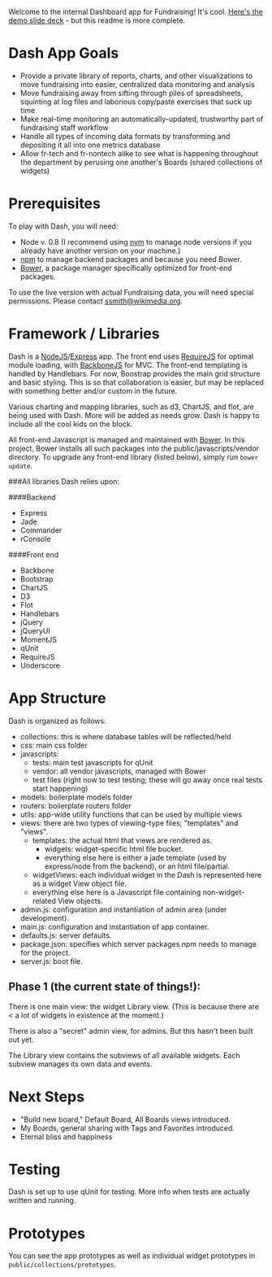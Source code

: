 Welcome to the internal Dashboard app for Fundraising!
It's cool. [Here's the demo slide deck](http://slides.com/sherahsmith/dash) - but this readme is more complete.

Dash App Goals
==============

+ Provide a private library of reports, charts, and other visualizations to move fundraising into easier, centralized data monitoring and analysis
+ Move fundraising away from sifting through piles of spreadsheets, squinting at log files and laborious copy/paste exercises that suck up time
+ Make real-time monitoring an automatically-updated, trustworthy part of fundraising staff workflow
+ Handle all types of incoming data formats by transforming and depositing it all into one metrics database
+ Allow fr-tech and fr-nontech alike to see what is happening throughout the department by perusing one another's Boards (shared collections of widgets)

Prerequisites
=============

To play with Dash, you will need:

+ Node v. 0.8 (I recommend using [nvm](https://github.com/creationix/nvm) to manage node versions if you already have another version on your machine.)
+ [npm](https://www.npmjs.org/) to manage backend packages and because you need Bower.
+ [Bower](http://bower.io/), a package manager specifically optimized for front-end packages.

To use the live version with actual Fundraising data, you will need special permissions. Please contact ssmith@wikimedia.org.

Framework / Libraries
=====================

Dash is a [NodeJS](http://nodejs.org/)/[Express](http://expressjs.com/) app.
The front end uses [RequireJS](http://requirejs.org/) for optimal module loading, with [BackboneJS](http://backbonejs.org/) for MVC. The front-end templating is handled by Handlebars.
For now, Boostrap provides the main grid structure and basic styling. This is so that collaboration is easier, but may be replaced with something better and/or custom in the future.

Various charting and mapping libraries, such as d3, ChartJS, and flot, are being used with Dash. More will be added as needs grow. Dash is happy to include all the cool kids on the block.

All front-end Javascript is managed and maintained with [Bower](http://bower.io/). In this project, Bower installs all such packages into the public/javascripts/vendor directory. To upgrade any front-end library (listed below), simply run `bower update`.

###All libraries Dash relies upon:

####Backend

+ Express
+ Jade
+ Commander
+ rConsole

####Front end

+ Backbone
+ Bootstrap
+ ChartJS
+ D3
+ Flot
+ Handlebars
+ jQuery
+ jQueryUI
+ MomentJS
+ qUnit
+ RequireJS
+ Underscore

App Structure
=============

Dash is organized as follows:

+ collections: this is where database tables will be reflected/held
+ css: main css folder
+ javascripts:
  + tests: main test javascripts for qUnit
  + vendor: all vendor javascripts, managed with Bower
  + test files (right now to test testing; these will go away once real tests start happening)
+ models: boilerplate models folder
+ routers: boilerplate routers folder
+ utils: app-wide utility functions that can be used by multiple views
+ views: there are two types of viewing-type files; "templates" and "views".
  + templates: the actual html that views are rendered as.
    + widgets: widget-specific html file bucket.
    + everything else here is either a jade template (used by express/node from the backend), or an html file/partial.
  + widgetViews: each individual widget in the Dash is represented here as a widget View object file.
  + everything else here is a Javascript file containing non-widget-related View objects.
+ admin.js: configuration and instantiation of admin area (under development).
+ main.js: configuration and instantiation of app container.
+ defaults.js: server defaults.
+ package.json: specifies which server packages npm needs to manage for the project.
+ server.js: boot file.

## Phase 1 (the current state of things!):
There is one main view: the widget Library view. (This is because there are < a lot of widgets in existence at the moment.)

There is also a "secret" admin view, for admins. But this hasn't been built out yet.

The Library view contains the subviews of all available widgets. Each subview manages its own data and events.

Next Steps
==========

+ "Build new board," Default Board, All Boards views introduced.
+ My Boards, general sharing with Tags and Favorites introduced.
+ Eternal bliss and happiness

Testing
=======

Dash is set up to use qUnit for testing. More info when tests are actually written and running.

Prototypes
==========

You can see the app prototypes as well as individual widget prototypes in `public/collections/prototypes`.

